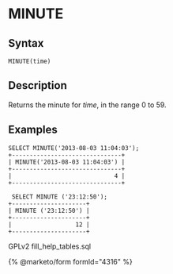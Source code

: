 
# MINUTE

## Syntax


```
MINUTE(time)
```

## Description


Returns the minute for *time*, in the range 0 to 59.


## Examples


```
SELECT MINUTE('2013-08-03 11:04:03');
+-------------------------------+
| MINUTE('2013-08-03 11:04:03') |
+-------------------------------+
|                             4 |
+-------------------------------+

 SELECT MINUTE ('23:12:50');
+---------------------+
| MINUTE ('23:12:50') |
+---------------------+
|                  12 |
+---------------------+
```


GPLv2 fill_help_tables.sql


{% @marketo/form formId="4316" %}
